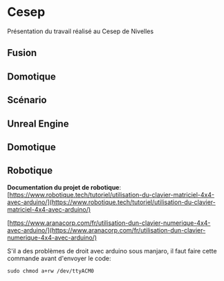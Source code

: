 # Cesep

Présentation du travail réalisé au Cesep de Nivelles

## Fusion

## Domotique

## Scénario

## Unreal Engine

## Domotique

## Robotique

**Documentation du projet de robotique**:
[https://www.robotique.tech/tutoriel/utilisation-du-clavier-matriciel-4x4-avec-arduino/](https://www.robotique.tech/tutoriel/utilisation-du-clavier-matriciel-4x4-avec-arduino/)

[https://www.aranacorp.com/fr/utilisation-dun-clavier-numerique-4x4-avec-arduino/](https://www.aranacorp.com/fr/utilisation-dun-clavier-numerique-4x4-avec-arduino/)

S'il a des problèmes de droit avec arduino sous manjaro, il faut faire cette commande avant d'envoyer le code:

```
sudo chmod a+rw /dev/ttyACM0
```
